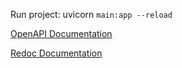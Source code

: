 Run project: uvicorn `main:app --reload`

[OpenAPI Documentation](http://localhost:8000/docs)

[Redoc Documentation](http://localhost:8000/redoc)